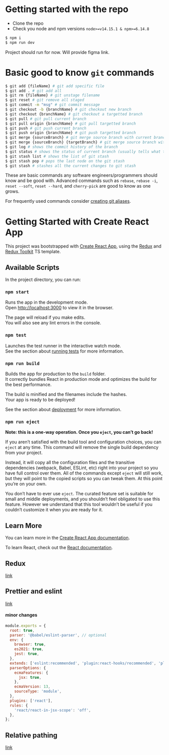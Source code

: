 # Getting started with the repo

- Clone the repo
- Check you node and npm versions `node>=v14.15.1 & npm>=6.14.8`

```bash
$ npm i
$ npm run dev
```

Project should run for now. Will provide figma link.

# Basic good to know `git` commands

```bash
$ git add {fileName} # git add specific file
$ git add . # git add all
$ git rm {fileName} # git unstage filename
$ git reset # git remove all staged
$ git commit -m "msg" # git commit message
$ git checkout -b {branchName} # git checkout new branch
$ git checkout {branchName} # git checkout a targetted branch
$ git pull # git pull current branch
$ git pull origin {branchName} # git pull targetted branch
$ git push # git push current branch
$ git push origin {branchName} # git push targetted branch
$ git merge {sourceBranch} # git merge source branch with current branch
$ git merge {sourceBranch} {targetBranch} # git merge source branch with targetted branch
$ git log # shows the commit history of the branch
$ git status # shows the status of current branch (usually tells what to do next as well)
$ git stash list # shows the list of git stash
$ git stash pop # pops the last node on the git stash
$ git stash # stashes all the current changes to git stash
```

These are basic commands any software engineers/programmers should know and be good with. Advanced commands such as `rebase`, `rebase -i`, `reset --soft`, `reset --hard`, and `cherry-pick` are good to know as one grows.

For frequently used commands consider [creating git aliases](https://www.freecodecamp.org/news/how-to-use-git-aliases/).

# Getting Started with Create React App

This project was bootstrapped with [Create React App](https://github.com/facebook/create-react-app), using the [Redux](https://redux.js.org/) and [Redux Toolkit](https://redux-toolkit.js.org/) TS template.

## Available Scripts

In the project directory, you can run:

### `npm start`

Runs the app in the development mode.\
Open [http://localhost:3000](http://localhost:3000) to view it in the browser.

The page will reload if you make edits.\
You will also see any lint errors in the console.

### `npm test`

Launches the test runner in the interactive watch mode.\
See the section about [running tests](https://facebook.github.io/create-react-app/docs/running-tests) for more information.

### `npm run build`

Builds the app for production to the `build` folder.\
It correctly bundles React in production mode and optimizes the build for the best performance.

The build is minified and the filenames include the hashes.\
Your app is ready to be deployed!

See the section about [deployment](https://facebook.github.io/create-react-app/docs/deployment) for more information.

### `npm run eject`

**Note: this is a one-way operation. Once you `eject`, you can’t go back!**

If you aren’t satisfied with the build tool and configuration choices, you can `eject` at any time. This command will remove the single build dependency from your project.

Instead, it will copy all the configuration files and the transitive dependencies (webpack, Babel, ESLint, etc) right into your project so you have full control over them. All of the commands except `eject` will still work, but they will point to the copied scripts so you can tweak them. At this point you’re on your own.

You don’t have to ever use `eject`. The curated feature set is suitable for small and middle deployments, and you shouldn’t feel obligated to use this feature. However we understand that this tool wouldn’t be useful if you couldn’t customize it when you are ready for it.

## Learn More

You can learn more in the [Create React App documentation](https://facebook.github.io/create-react-app/docs/getting-started).

To learn React, check out the [React documentation](https://reactjs.org/).

## Redux

[link](https://react-redux.js.org/introduction/getting-started)

## Prettier and eslint

[link](https://dev.to/knowankit/setup-eslint-and-prettier-in-react-app-357b)

#### minor changes

```js
module.exports = {
  root: true,
  parser: '@babel/eslint-parser', // optional
  env: {
    browser: true,
    es2021: true,
    jest: true,
  },
  extends: ['eslint:recommended', 'plugin:react-hooks/recommended', 'plugin:prettier/recommended'],
  parserOptions: {
    ecmaFeatures: {
      jsx: true,
    },
    ecmaVersion: 13,
    sourceType: 'module',
  },
  plugins: ['react'],
  rules: {
    'react/react-in-jsx-scope': 'off',
  },
};
```

## Relative pathing

[link](https://create-react-app.dev/docs/importing-a-component/#absolute-imports)
